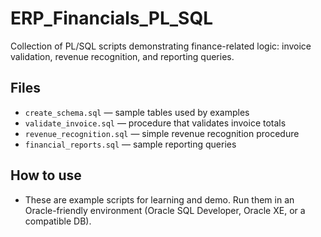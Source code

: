 # ERP_Financials_PL_SQL

Collection of PL/SQL scripts demonstrating finance-related logic: invoice validation, revenue recognition, and reporting queries.

## Files
- `create_schema.sql` — sample tables used by examples
- `validate_invoice.sql` — procedure that validates invoice totals
- `revenue_recognition.sql` — simple revenue recognition procedure
- `financial_reports.sql` — sample reporting queries

## How to use
- These are example scripts for learning and demo. Run them in an Oracle-friendly environment (Oracle SQL Developer, Oracle XE, or a compatible DB).

